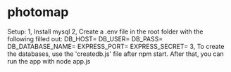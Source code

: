 # photomap

Setup:
1, Install mysql
2, Create a .env file in the root folder with the following filled out:
DB_HOST=
DB_USER=
DB_PASS=
DB_DATABASE_NAME=
EXPRESS_PORT=
EXPRESS_SECRET=
3, To create the databases, use the 'createdb.js' file after npm start. After that, you can run the app with node app.js
